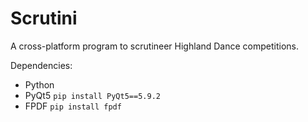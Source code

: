 # Scrutini

A cross-platform program to scrutineer Highland Dance competitions.

Dependencies:
- Python
- PyQt5
  `pip install PyQt5==5.9.2`
- FPDF
  `pip install fpdf`
